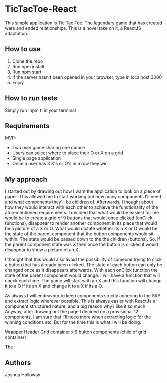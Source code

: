 # TicTacToe-React

This simple application is Tic Tac Toe. The legendary game that has created wars and ended relationships.
This is a novel take on it, a ReactJS adaptation. 


## How to use

1. Clone the repo
2. Run npm install
3. Run npm start
4. If the server hasn't been opened in your browser, type in localhost:3000
5. Enjoy


## How to run tests

Simply run 'npm t' in your terminal


## Requirements

MVP:

- Two user game sharing one mouse
- Users can select where to place their O or X on a grid
- Single page application
- Once a user has 3 X's or O's in a row they win


## My approach

I started out by drawing out how I want the application to look on a piece of paper. This
allowed me to start working out how many components I'll need and what components they'll
be children of. Afterwards, I thought about how they would interact with each other to 
achieve the functionality of the aforementioned requirements. I decided that what would be easiest
for me would be to create a grid of 9 buttons that would, once clicked (onClick functions), disappear
to render another component in its place that would be a picture of a X or O. What would dictate 
whether its a X or O would be the state of the parent component that the button components would sit
within. The state would be passed down to the the children (buttons). So, if the parent component 
state was X then once the button is clicked it would disappear to show a picture of an X. 

I thought that this would also avoid the possibility of someone trying to click a button that has already
been clicked. The state of each button can only be changed once as it disappears afterwards. With each
onClick function the state of the parent component would change. I will have a function that will
check each time. The game will start with an X and this function will change it to a O if its an X
and change it to a X if its a O.

As always I will endeavour to keep components strictly adhering to the SRP and extract logic wherever
possible. This is always easier with ReactJs's component structured nature, and a big reason why I like
it so much. Anyway, after drawing out the page I decided on a provisional 12 components. I am sure that
I'll need more when extracting logic for the winning conditions etc. But for the time this is what I will
be doing.

Wrapper
Header 
Grid container
x 9 button components (child of grid container)

The 


## Authors

Joshua Holloway